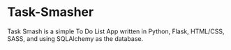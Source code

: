 # Task-Smasher
Task Smash is a simple To Do List App written in Python, Flask, HTML/CSS, SASS, and using SQLAlchemy as the database.
